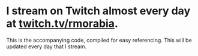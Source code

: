 # I stream on Twitch almost every day at [twitch.tv/rmorabia](http://twitch.tv/rmorabia).

This is the accompanying code, compiled for easy referencing. This will be updated every day that I stream.